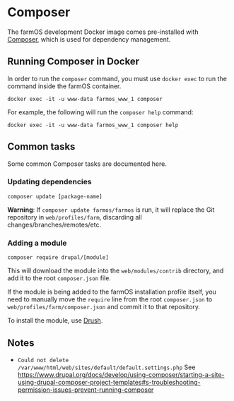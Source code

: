 # Composer

The farmOS development Docker image comes pre-installed with
[Composer](https://getcomposer.org), which is used for dependency management.

## Running Composer in Docker

In order to run the `composer` command, you must use `docker exec` to run the
command inside the farmOS container.

    docker exec -it -u www-data farmos_www_1 composer

For example, the following will run the `composer help` command:

    docker exec -it -u www-data farmos_www_1 composer help

## Common tasks

Some common Composer tasks are documented here.

### Updating dependencies

    composer update [package-name]

**Warning**: If `composer update farmos/farmos` is run, it will replace the
Git repository in `web/profiles/farm`, discarding all
changes/branches/remotes/etc.

### Adding a module

    composer require drupal/[module]

This will download the module into the `web/modules/contrib` directory, and add
it to the root `composer.json` file.

If the module is being added to the farmOS installation profile itself, you
need to manually move the `require` line from the root `composer.json` to
`web/profiles/farm/composer.json` and commit it to that repository.

To install the module, use [Drush](/development/environment/drush).

## Notes

- `Could not delete /var/www/html/web/sites/default/default.settings.php`
  See https://www.drupal.org/docs/develop/using-composer/starting-a-site-using-drupal-composer-project-templates#s-troubleshooting-permission-issues-prevent-running-composer

